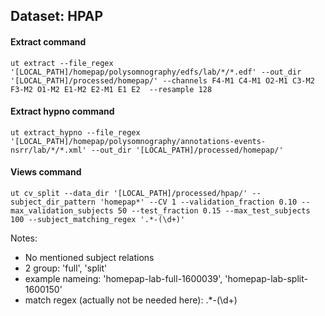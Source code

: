 ## Dataset: HPAP

#### Extract command
```
ut extract --file_regex '[LOCAL_PATH]/homepap/polysomnography/edfs/lab/*/*.edf' --out_dir '[LOCAL_PATH]/processed/homepap/' --channels F4-M1 C4-M1 O2-M1 C3-M2 F3-M2 O1-M2 E1-M2 E2-M1 E1 E2  --resample 128
```

#### Extract hypno command
```
ut extract_hypno --file_regex '[LOCAL_PATH]/homepap/polysomnography/annotations-events-nsrr/lab/*/*.xml' --out_dir '[LOCAL_PATH]/processed/homepap/'
```

#### Views command
```
ut cv_split --data_dir '[LOCAL_PATH]/processed/hpap/' --subject_dir_pattern 'homepap*' --CV 1 --validation_fraction 0.10 --max_validation_subjects 50 --test_fraction 0.15 --max_test_subjects 100 --subject_matching_regex '.*-(\d+)'
```

Notes: 
- No mentioned subject relations
- 2 group: 'full', 'split'
- example nameing: 'homepap-lab-full-1600039',
                   'homepap-lab-split-1600150'
- match regex (actually not be needed here): .*-(\d+)
